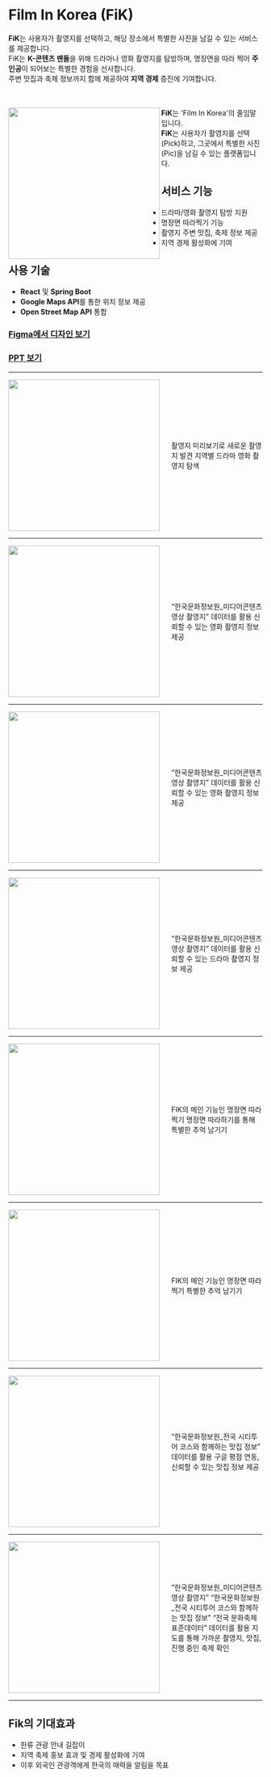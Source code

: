# Film In Korea (FiK)

**FiK**는 사용자가 촬영지를 선택하고, 해당 장소에서 특별한 사진을 남길 수 있는 서비스를 제공합니다.  
FiK는 **K-콘텐츠 팬들**을 위해 드라마나 영화 촬영지를 탐방하며, 명장면을 따라 찍어 **주인공**이 되어보는 특별한 경험을 선사합니다.  
주변 맛집과 축제 정보까지 함께 제공하여 **지역 경제** 증진에 기여합니다.  
<br>
<br>

<img src="https://github.com/user-attachments/assets/50554b93-8942-4311-8275-0a564f438353" align="left" width="300" />

**FiK**는 'Film In Korea'의 줄임말입니다.  
**FiK**는 사용자가 촬영지를 선택(Pick)하고, 그곳에서 특별한 사진(Pic)을 남길 수 있는 플랫폼입니다.

## 서비스 기능
- 드라마/영화 촬영지 탐방 지원
- 명장면 따라찍기 기능
- 촬영지 주변 맛집, 축제 정보 제공
- 지역 경제 활성화에 기여

## 사용 기술
- **React** 및 **Spring Boot**
- **Google Maps API**를 통한 위치 정보 제공
- **Open Street Map API** 통합

### [Figma에서 디자인 보기](https://www.figma.com/design/iWB7Vsyw31dtXfEzJ2lgtf/Tourisum--Traveling-Website-Landing-Page-(Community)?node-id=0-1&t=LnstbcAE90Ek68QK-1)  
### [PPT 보기](https://www.canva.com/design/DAGSa6qMh08/Eq4iolPHyof-ODM4-EB00g/view?utm_content=DAGSa6qMh08&utm_campaign=designshare&utm_medium=link&utm_source=editor)

---

<div style="display: flex; align-items: center;">
  <img src="https://github.com/user-attachments/assets/dee97da7-7c5c-4f09-b5f4-25cca9eac115" align="left" width="300"/>
  <div style="padding-left: 20px;">
    촬영지 미리보기로 새로운 촬영지 발견  
    지역별 드라마 영화 촬영지 탐색
  </div>
</div>

---

<div style="display: flex; align-items: center;">
  <img src="https://github.com/user-attachments/assets/75bc1903-8a8d-498d-bb1b-dcdfc9640211" align="left" width="300"/>
  <div style="padding-left: 20px;">
    “한국문화정보원_미디어콘텐츠 영상 촬영지” 데이터를 활용  
    신뢰할 수 있는 영화 촬영지 정보 제공
  </div>
</div>

---

<div style="display: flex; align-items: center;">
  <img src="https://github.com/user-attachments/assets/d21eedb4-a774-4e7c-a849-1b6de2cc3544" align="left" width="300"/>
  <div style="padding-left: 20px;">
    “한국문화정보원_미디어콘텐츠 영상 촬영지” 데이터를 활용  
    신뢰할 수 있는 영화 촬영지 정보 제공
  </div>
</div>

---

<div style="display: flex; align-items: center;">
  <img src="https://github.com/user-attachments/assets/a841a88e-47e6-49ed-92a0-987395ba8c32" align="left" width="300"/>
  <div style="padding-left: 20px;">
    “한국문화정보원_미디어콘텐츠 영상 촬영지” 데이터를 활용  
    신뢰할 수 있는 드라마 촬영지 정보 제공
  </div>
</div>

---

<div style="display: flex; align-items: center;">
  <img src="https://github.com/user-attachments/assets/c0f28798-c108-40ed-8738-bbb9e76bcfc3" align="left" width="300"/>
  <div style="padding-left: 20px;">
    FIK의 메인 기능인 명장면 따라찍기  
    명장면 따라하기를 통해 특별한 추억 남기기
  </div>
</div>

---

<div style="display: flex; align-items: center;">
  <img src="https://github.com/user-attachments/assets/3f08b587-350c-4a41-b444-bdd77714663b" align="left" width="300"/>
  <div style="padding-left: 20px;">
    FIK의 메인 기능인 명장면 따라찍기  
    특별한 추억 남기기
  </div>
</div>

---

<div style="display: flex; align-items: center;">
  <img src="https://github.com/user-attachments/assets/a613a8c1-e504-4eb9-8ed4-a32164b4c16b" align="left" width="300"/>
  <div style="padding-left: 20px;">
    “한국문화정보원_전국 시티투어 코스와 함께하는 맛집 정보” 데이터를 활용  
    구글 평점 연동, 신뢰할 수 있는 맛집 정보 제공
  </div>
</div>

---

<div style="display: flex; align-items: center;">
  <img src="https://github.com/user-attachments/assets/b2590699-5f85-45f0-8fe9-da7bc734847f" align="left" width="300"/>
  <div style="padding-left: 20px;">
    “한국문화정보원_미디어콘텐츠 영상 촬영지”  
    “한국문화정보원_전국 시티투어 코스와 함께하는 맛집 정보”  
    “전국 문화축제 표준데이터” 데이터를 활용  
    지도를 통해 가까운 촬영지, 맛집, 진행 중인 축제 확인
  </div>
</div>

---

## Fik의 기대효과
- 한류 관광 안내 길잡이
- 지역 축제 홍보 효과 및 경제 활성화에 기여
- 이후 외국인 관광객에게 한국의 매력을 알림을 목표
